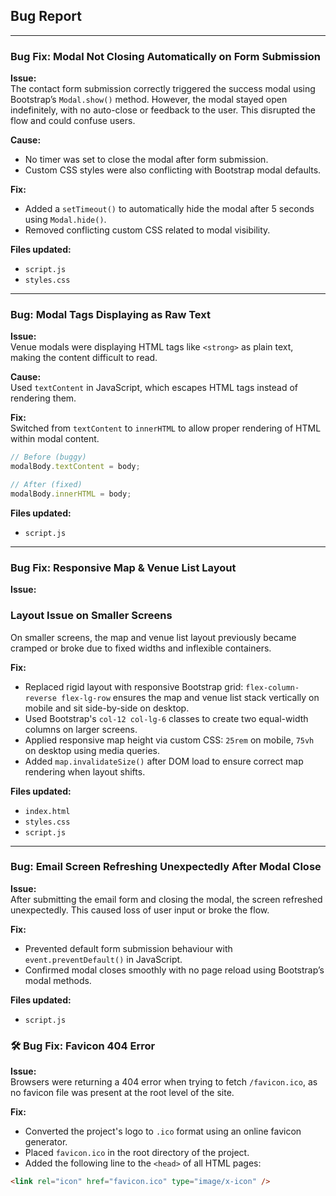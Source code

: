 ## Bug Report

---
### Bug Fix: Modal Not Closing Automatically on Form Submission

**Issue:**  
The contact form submission correctly triggered the success modal using Bootstrap’s `Modal.show()` method. However, the modal stayed open indefinitely, with no auto-close or feedback to the user. This disrupted the flow and could confuse users.

**Cause:**  
- No timer was set to close the modal after form submission.  
- Custom CSS styles were also conflicting with Bootstrap modal defaults.

**Fix:**  
- Added a `setTimeout()` to automatically hide the modal after 5 seconds using `Modal.hide()`.  
- Removed conflicting custom CSS related to modal visibility.

**Files updated:**  
- `script.js`  
- `styles.css`

---

### Bug: Modal Tags Displaying as Raw Text

**Issue:**  
Venue modals were displaying HTML tags like `<strong>` as plain text, making the content difficult to read.

**Cause:**  
Used `textContent` in JavaScript, which escapes HTML tags instead of rendering them.

**Fix:**  
Switched from `textContent` to `innerHTML` to allow proper rendering of HTML within modal content.

```js
// Before (buggy)
modalBody.textContent = body;

// After (fixed)
modalBody.innerHTML = body;
```


**Files updated:**
- `script.js`

---

### Bug Fix: Responsive Map & Venue List Layout

**Issue:**  
### Layout Issue on Smaller Screens

On smaller screens, the map and venue list layout previously became cramped or broke due to fixed widths and inflexible containers.

**Fix:**  
- Replaced rigid layout with responsive Bootstrap grid: `flex-column-reverse flex-lg-row` ensures the map and venue list stack vertically on mobile and sit side-by-side on desktop.  
- Used Bootstrap's `col-12 col-lg-6` classes to create two equal-width columns on larger screens.  
- Applied responsive map height via custom CSS: `25rem` on mobile, `75vh` on desktop using media queries.  
- Added `map.invalidateSize()` after DOM load to ensure correct map rendering when layout shifts.

**Files updated:**  
- `index.html`  
- `styles.css`  
- `script.js`


---

### Bug: Email Screen Refreshing Unexpectedly After Modal Close

**Issue:**  
After submitting the email form and closing the modal, the screen refreshed unexpectedly. This caused loss of user input or broke the flow.

**Fix:**  
- Prevented default form submission behaviour with `event.preventDefault()` in JavaScript.  
- Confirmed modal closes smoothly with no page reload using Bootstrap’s modal methods.

**Files updated:**
- `script.js`

### 🛠️ Bug Fix: Favicon 404 Error

**Issue:**  
Browsers were returning a 404 error when trying to fetch `/favicon.ico`, as no favicon file was present at the root level of the site.

**Fix:**  
- Converted the project's logo to `.ico` format using an online favicon generator.
- Placed `favicon.ico` in the root directory of the project.
- Added the following line to the `<head>` of all HTML pages:

```html
<link rel="icon" href="favicon.ico" type="image/x-icon" />


